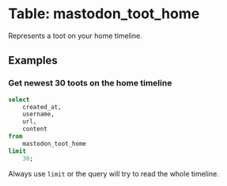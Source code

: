 # Table: mastodon_toot_home

Represents a toot on your home timeline.

## Examples

### Get newest 30 toots on the home timeline

```sql
select
    created_at,
    username,
    url,
    content
from
    mastodon_toot_home
limit 
    30;
```

Always use `limit` or the query will try to read the whole timeline. 
